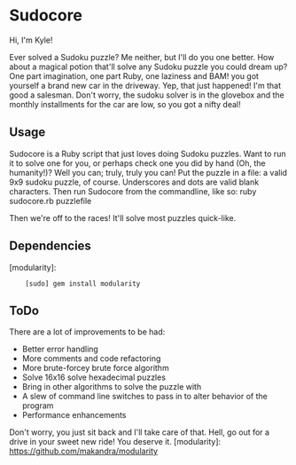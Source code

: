Sudocore
========

Hi, I'm Kyle!

Ever solved a Sudoku puzzle? Me neither, but I'll do you one better. How about a magical potion that'll solve any Sudoku puzzle you could dream up? One part imagination, one part Ruby, one laziness and BAM! you got yourself a brand new car in the driveway. Yep, that just happened! I'm that good a salesman. Don't worry, the sudoku solver is in the glovebox and the monthly installments for the car are low, so you got a nifty deal!

Usage
--------
Sudocore is a Ruby script that just loves doing Sudoku puzzles. Want to run it to solve one for you, or perhaps check one you did by hand (Oh, the humanity!)? Well you can; truly, truly you can! Put the puzzle in a file: a valid 9x9 sudoku puzzle, of course. Underscores and dots are valid blank characters. Then run Sudocore from the commandline, like so:
ruby sudocore.rb puzzlefile

Then we're off to the races! It'll solve most puzzles quick-like.

Dependencies
--------
[modularity]:

        [sudo] gem install modularity

ToDo
--------
There are a lot of improvements to be had:

- Better error handling
- More comments and code refactoring
- More brute-forcey brute force algorithm
- Solve 16x16 solve hexadecimal puzzles
- Bring in other algorithms to solve the puzzle with
- A slew of command line switches to pass in to alter behavior of the program
- Performance enhancements

Don't worry, you just sit back and I'll take care of that. Hell, go out for a drive in your sweet new ride! You deserve it.
[modularity]: https://github.com/makandra/modularity
